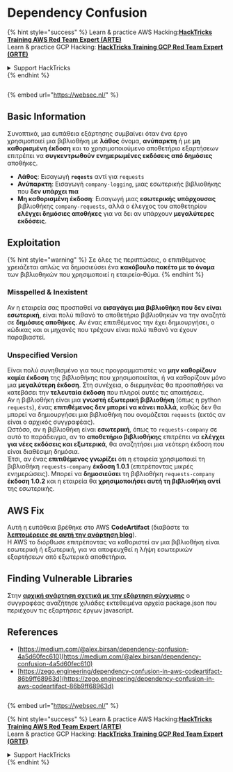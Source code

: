 # Dependency Confusion

{% hint style="success" %}
Learn & practice AWS Hacking:<img src="/.gitbook/assets/arte.png" alt="" data-size="line">[**HackTricks Training AWS Red Team Expert (ARTE)**](https://training.hacktricks.xyz/courses/arte)<img src="/.gitbook/assets/arte.png" alt="" data-size="line">\
Learn & practice GCP Hacking: <img src="/.gitbook/assets/grte.png" alt="" data-size="line">[**HackTricks Training GCP Red Team Expert (GRTE)**<img src="/.gitbook/assets/grte.png" alt="" data-size="line">](https://training.hacktricks.xyz/courses/grte)

<details>

<summary>Support HackTricks</summary>

* Check the [**subscription plans**](https://github.com/sponsors/carlospolop)!
* **Join the** 💬 [**Discord group**](https://discord.gg/hRep4RUj7f) or the [**telegram group**](https://t.me/peass) or **follow** us on **Twitter** 🐦 [**@hacktricks\_live**](https://twitter.com/hacktricks\_live)**.**
* **Share hacking tricks by submitting PRs to the** [**HackTricks**](https://github.com/carlospolop/hacktricks) and [**HackTricks Cloud**](https://github.com/carlospolop/hacktricks-cloud) github repos.

</details>
{% endhint %}

<figure><img src="https://pentest.eu/RENDER_WebSec_10fps_21sec_9MB_29042024.gif" alt=""><figcaption></figcaption></figure>

{% embed url="https://websec.nl/" %}


## Basic Information

Συνοπτικά, μια ευπάθεια εξάρτησης συμβαίνει όταν ένα έργο χρησιμοποιεί μια βιβλιοθήκη με **λάθος** όνομα, **ανύπαρκτη** ή με **μη καθορισμένη έκδοση** και το χρησιμοποιούμενο αποθετήριο εξαρτήσεων επιτρέπει να **συγκεντρωθούν ενημερωμένες εκδόσεις από δημόσιες** αποθήκες.

* **Λάθος**: Εισαγωγή **`reqests`** αντί για `requests`
* **Ανύπαρκτη**: Εισαγωγή `company-logging`, μιας εσωτερικής βιβλιοθήκης που **δεν υπάρχει πια**
* **Μη καθορισμένη έκδοση**: Εισαγωγή μιας **εσωτερικής** **υπάρχουσας** βιβλιοθήκης `company-requests`, αλλά ο έλεγχος του αποθετηρίου **ελέγχει δημόσιες αποθήκες** για να δει αν υπάρχουν **μεγαλύτερες εκδόσεις**.

## Exploitation

{% hint style="warning" %}
Σε όλες τις περιπτώσεις, ο επιτιθέμενος χρειάζεται απλώς να δημοσιεύσει ένα **κακόβουλο πακέτο με το όνομα** των βιβλιοθηκών που χρησιμοποιεί η εταιρεία-θύμα.
{% endhint %}

### Misspelled & Inexistent

Αν η εταιρεία σας προσπαθεί να **εισαγάγει μια βιβλιοθήκη που δεν είναι εσωτερική**, είναι πολύ πιθανό το αποθετήριο βιβλιοθηκών να την αναζητά σε **δημόσιες αποθήκες**. Αν ένας επιτιθέμενος την έχει δημιουργήσει, ο κώδικας και οι μηχανές που τρέχουν είναι πολύ πιθανό να έχουν παραβιαστεί.

### Unspecified Version

Είναι πολύ συνηθισμένο για τους προγραμματιστές να **μην καθορίζουν καμία έκδοση** της βιβλιοθήκης που χρησιμοποιείται, ή να καθορίζουν μόνο μια **μεγαλύτερη έκδοση**. Στη συνέχεια, ο διερμηνέας θα προσπαθήσει να κατεβάσει την **τελευταία έκδοση** που πληροί αυτές τις απαιτήσεις.\
Αν η βιβλιοθήκη είναι μια **γνωστή εξωτερική βιβλιοθήκη** (όπως η python `requests`), ένας **επιτιθέμενος δεν μπορεί να κάνει πολλά**, καθώς δεν θα μπορεί να δημιουργήσει μια βιβλιοθήκη που ονομάζεται `requests` (εκτός αν είναι ο αρχικός συγγραφέας).\
Ωστόσο, αν η βιβλιοθήκη είναι **εσωτερική**, όπως το `requests-company` σε αυτό το παράδειγμα, αν το **αποθετήριο βιβλιοθήκης** επιτρέπει να **ελέγχει για νέες εκδόσεις και εξωτερικά**, θα αναζητήσει μια νεότερη έκδοση που είναι διαθέσιμη δημόσια.\
Έτσι, αν ένας **επιτιθέμενος γνωρίζει** ότι η εταιρεία χρησιμοποιεί τη βιβλιοθήκη `requests-company` **έκδοση 1.0.1** (επιτρέποντας μικρές ενημερώσεις). Μπορεί να **δημοσιεύσει** τη βιβλιοθήκη `requests-company` **έκδοση 1.0.2** και η εταιρεία θα **χρησιμοποιήσει αυτή τη βιβλιοθήκη αντί** της εσωτερικής.

## AWS Fix

Αυτή η ευπάθεια βρέθηκε στο AWS **CodeArtifact** (διαβάστε τα [**λεπτομέρειες σε αυτή την ανάρτηση blog**](https://zego.engineering/dependency-confusion-in-aws-codeartifact-86b9ff68963d)).\
Η AWS το διόρθωσε επιτρέποντας να καθοριστεί αν μια βιβλιοθήκη είναι εσωτερική ή εξωτερική, για να αποφευχθεί η λήψη εσωτερικών εξαρτήσεων από εξωτερικά αποθετήρια.

## Finding Vulnerable Libraries

Στην [**αρχική ανάρτηση σχετικά με την εξάρτηση σύγχυσης**](https://medium.com/@alex.birsan/dependency-confusion-4a5d60fec610) ο συγγραφέας αναζήτησε χιλιάδες εκτεθειμένα αρχεία package.json που περιέχουν τις εξαρτήσεις έργων javascript.

## References

* [https://medium.com/@alex.birsan/dependency-confusion-4a5d60fec610](https://medium.com/@alex.birsan/dependency-confusion-4a5d60fec610)
* [https://zego.engineering/dependency-confusion-in-aws-codeartifact-86b9ff68963d](https://zego.engineering/dependency-confusion-in-aws-codeartifact-86b9ff68963d)

<figure><img src="https://pentest.eu/RENDER_WebSec_10fps_21sec_9MB_29042024.gif" alt=""><figcaption></figcaption></figure>

{% embed url="https://websec.nl/" %}

{% hint style="success" %}
Learn & practice AWS Hacking:<img src="/.gitbook/assets/arte.png" alt="" data-size="line">[**HackTricks Training AWS Red Team Expert (ARTE)**](https://training.hacktricks.xyz/courses/arte)<img src="/.gitbook/assets/arte.png" alt="" data-size="line">\
Learn & practice GCP Hacking: <img src="/.gitbook/assets/grte.png" alt="" data-size="line">[**HackTricks Training GCP Red Team Expert (GRTE)**<img src="/.gitbook/assets/grte.png" alt="" data-size="line">](https://training.hacktricks.xyz/courses/grte)

<details>

<summary>Support HackTricks</summary>

* Check the [**subscription plans**](https://github.com/sponsors/carlospolop)!
* **Join the** 💬 [**Discord group**](https://discord.gg/hRep4RUj7f) or the [**telegram group**](https://t.me/peass) or **follow** us on **Twitter** 🐦 [**@hacktricks\_live**](https://twitter.com/hacktricks\_live)**.**
* **Share hacking tricks by submitting PRs to the** [**HackTricks**](https://github.com/carlospolop/hacktricks) and [**HackTricks Cloud**](https://github.com/carlospolop/hacktricks-cloud) github repos.

</details>
{% endhint %}
